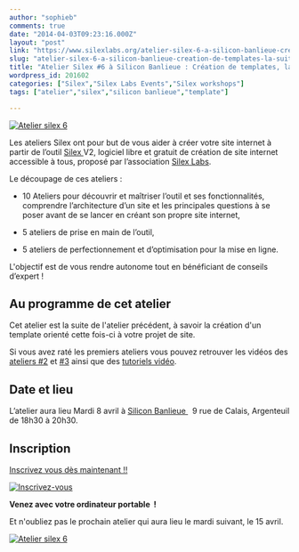 ```yaml
---
author: "sophieb"
comments: true
date: "2014-04-03T09:23:16.000Z"
layout: "post"
link: "https://www.silexlabs.org/atelier-silex-6-a-silicon-banlieue-creation-de-templates-la-suite/"
slug: "atelier-silex-6-a-silicon-banlieue-creation-de-templates-la-suite"
title: "Atelier Silex #6 à Silicon Banlieue : Création de templates, la suite"
wordpress_id: 201602
categories: ["Silex","Silex Labs Events","Silex workshops"]
tags: ["atelier","silex","silicon banlieue","template"]

---
```

[![Atelier silex 6](https://www.silexlabs.org/wp-content/uploads/2014/03/SB-atelier-silex-06-bandeau-agglogo.png)](https://www.silexlabs.org/wp-content/uploads/2014/03/SB-atelier-silex-06-bandeau-agglogo.png)

Les ateliers Silex ont pour but de vous aider à créer votre site internet à partir de l’outil [Silex ](http://www.silex.me)V2, logiciel libre et gratuit de création de site internet accessible à tous, proposé par l’association [Silex Labs](https://www.silexlabs.org/).

Le découpage de ces ateliers :




  * 10 Ateliers pour découvrir et maîtriser l’outil et ses fonctionnalités, comprendre l’architecture d’un site et les principales questions à se poser avant de se lancer en créant son propre site internet,




  * 5 ateliers de prise en main de l’outil,




  * 5 ateliers de perfectionnement et d’optimisation pour la mise en ligne.


L'objectif est de vous rendre autonome tout en bénéficiant de conseils d’expert !


## Au programme de cet atelier


Cet atelier est la suite de l'atelier précédent, à savoir la création d'un template orienté cette fois-ci à votre projet de site.


Si vous avez raté les premiers ateliers vous pouvez retrouver les vidéos des [ateliers #2](https://www.silexlabs.org/201165/the-blog/master-class-silex-atelier-2-liens-internes-externes-et-embeded/) et [#3](https://www.silexlabs.org/201333/silex/atelier-silex-3-liens-internes-liens-externes-et-liens-embeded/) ainsi que des [tutoriels vidéo](https://www.silexlabs.org/201324/silex/tutorials-silex/tutoriels-video-silex/%20%E2%80%8E).





## Date et lieu




L’atelier aura lieu Mardi 8 avril à [Silicon Banlieue ](http://www.siliconbanlieue.fr/contact/)  9 rue de Calais, Argenteuil de 18h30 à 20h30.





## Inscription




[Inscrivez vous dès maintenant !!](http://www.siliconbanlieue.fr/evenements/atelier-silex-6/)




[![Inscrivez-vous](https://www.silexlabs.org/wp-content/uploads/2014/02/bouton_Inscrivez-vous_bleu.jpg)](http://www.siliconbanlieue.fr/evenements/atelier-silex-6/)




**Venez avec votre ordinateur portable  !**




Et n'oubliez pas le prochain atelier qui aura lieu le mardi suivant, le 15 avril.




[![Atelier silex 6](https://www.silexlabs.org/wp-content/uploads/2014/03/SB-atelier-silex-06-carre-agglogo.png)](https://www.silexlabs.org/wp-content/uploads/2014/03/SB-atelier-silex-06-carre-agglogo.png)

